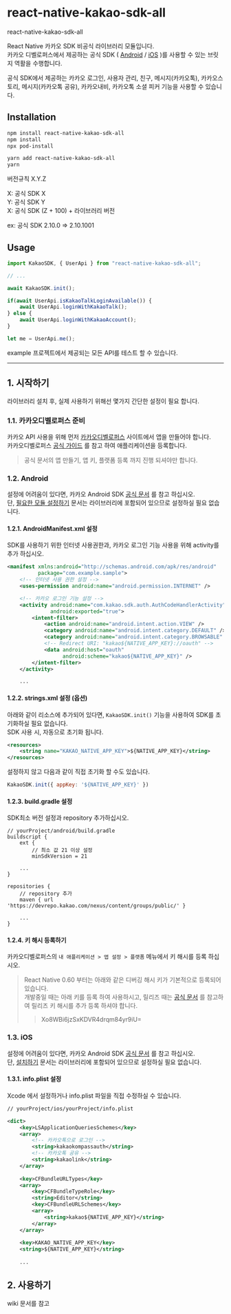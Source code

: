 # react-native-kakao-sdk-all

react-native-kakao-sdk-all

React Native 카카오 SDK 비공식 라이브러리 모듈입니다.<br>
카카오 디벨로퍼스에서 제공하는 공식 SDK ( [Android](https://developers.kakao.com/docs/latest/ko/sdk-download/android) / [iOS](https://developers.kakao.com/docs/latest/ko/sdk-download/ios) )를 사용할 수 있는 브릿지 역활을 수행합니다. 

공식 SDK에서 제공하는 카카오 로그인, 사용자 관리, 친구, 메시지(카카오톡), 카카오스토리, 메시지(카카오톡 공유), 카카오내비, 카카오톡 소셜 피커 기능을 사용할 수 있습니다.


## Installation

```sh
npm install react-native-kakao-sdk-all
npm install
npx pod-install
```

```sh
yarn add react-native-kakao-sdk-all
yarn
```

버전규칙 X.Y.Z

X: 공식 SDK X<br>
Y: 공식 SDK Y<br>
X: 공식 SDK (Z + 100) + 라이브러리 버전

ex: 공식 SDK 2.10.0 => 2.10.1001

## Usage

```js
import KakaoSDK, { UserApi } from "react-native-kakao-sdk-all";

// ...

await KakaoSDK.init();

if(await UserApi.isKakaoTalkLoginAvailable()) {
    await UserApi.loginWithKakaoTalk();
} else {
    await UserApi.loginWithKakaoAccount();
}

let me = UserApi.me();
```

example 프로젝트에서 제공되는 모든 API를 테스트 할 수 있습니다.

---

## 1. 시작하기

라이브러리 설치 후, 실제 사용하기 위해선 몇가지 간단한 설정이 필요 합니다.<br>

### 1.1. 카카오디벨로퍼스 준비

카카오 API 사용을 위해 먼저 [카카오디벨로퍼스](https://developers.kakao.com/) 사이트에서 앱을 만들어야 합니다.<br>
카카오디벨로퍼스 [공식 가이드](https://developers.kakao.com/docs/latest/ko/getting-started/app) 를 참고 하여 애플리케이션을 등록합니다.

> 공식 문서의 앱 만들기, 앱 키, 플랫폼 등록 까지 진행 되셔야만 합니다.

### 1.2. Android

설정에 어려움이 있다면, 카카오 Android SDK [공식 문서](https://developers.kakao.com/docs/latest/ko/getting-started/sdk-android) 를 참고 하십시오.<br>
단, [필요한 모듈 설정하기](https://developers.kakao.com/docs/latest/ko/getting-started/sdk-android#select-module) 문서는 라이브러리에 포함되어 있으므로 설정하실 필요 없습니다. 



#### 1.2.1. AndroidManifest.xml 설정

SDK를 사용하기 위한 인터넷 사용권한과, 카카오 로그인 기능 사용을 위해 activity를 추가 하십시오.

```xml
<manifest xmlns:android="http://schemas.android.com/apk/res/android" 
          package="com.example.sample">
    <!-- 인터넷 사용 권한 설정 -->
    <uses-permission android:name="android.permission.INTERNET" />

    <!-- 카카오 로그인 기능 설정 -->
    <activity android:name="com.kakao.sdk.auth.AuthCodeHandlerActivity"
              android:exported="true">
        <intent-filter>
            <action android:name="android.intent.action.VIEW" />
            <category android:name="android.intent.category.DEFAULT" />
            <category android:name="android.intent.category.BROWSABLE" />
            <!-- Redirect URI: "kakao${NATIVE_APP_KEY}://oauth" -->
            <data android:host="oauth"
                  android:scheme="kakao${NATIVE_APP_KEY}" />
        </intent-filter>
    </activity>

    ...
```

#### 1.2.2. strings.xml 설정 (옵션)

아래와 같이 리소스에 추가되어 있다면, `KakaoSDK.init()` 기능을 사용하여 SDK를 초기화하실 필요 없습니다.<br>
SDK 사용 시, 자동으로 초기화 됩니다.  

```xml
<resources>
    <string name="KAKAO_NATIVE_APP_KEY">${NATIVE_APP_KEY}</string>
</resources>
```

설정하지 않고 다음과 같이 직접 초기화 할 수도 있습니다.

```js
KakaoSDK.init({ appKey: '${NATIVE_APP_KEY}' })
```

#### 1.2.3. build.gradle 설정

SDK최소 버전 설정과 repository 추가하십시오.

```text
// yourProject/android/build.gradle
buildscript {
    ext {
        // 최소 값 21 이상 설정
        minSdkVersion = 21
    
    ...
}

repositories {
    // repository 추가
    maven { url 'https://devrepo.kakao.com/nexus/content/groups/public/' }
     
    ...
}
```

#### 1.2.4. 키 해시 등록하기

카카오디벨로퍼스의 `내 애플리케이션 > 앱 설정 > 플랫폼` 메뉴에서 키 해시를 등록 하십시오.

> React Native 0.60 부터는 아래와 같은 디버깅 해시 키가 기본적으로 등록되어 있습니다.<br>
> 개발중일 때는 아래 키를 등록 하여 사용하시고, 릴리즈 때는 [공식 문서](https://developers.kakao.com/docs/latest/ko/getting-started/sdk-android#add-key-hash) 를 참고하여 릴리즈 키 해시를 추가 등록 하셔야 합니다. 
>> Xo8WBi6jzSxKDVR4drqm84yr9iU=

### 1.3. iOS

설정에 어려움이 있다면, 카카오 Android SDK [공식 문서](https://developers.kakao.com/docs/latest/ko/getting-started/sdk-ios) 를 참고 하십시오.<br>
단, [설치하기](https://developers.kakao.com/docs/latest/ko/getting-started/sdk-ios#apply-sdk) 문서는 라이브러리에 포함되어 있으므로 설정하실 필요 없습니다.

#### 1.3.1. info.plist 설정

Xcode 에서 설정하거나 info.plist 파일을 직접 수정하실 수 있습니다.

```xml
// yourProject/ios/yourProject/info.plist

<dict>
    <key>LSApplicationQueriesSchemes</key>
    <array>
        <!-- 카카오톡으로 로그인 -->
        <string>kakaokompassauth</string>
        <!-- 카카오톡 공유 -->
        <string>kakaolink</string>
    </array>
    
    <key>CFBundleURLTypes</key>
    <array>
        <key>CFBundleTypeRole</key>
        <string>Editor</string>
        <key>CFBundleURLSchemes</key>
        <array>
            <string>kakao${NATIVE_APP_KEY}</string>
        </array>
    </array>
    
    <key>KAKAO_NATIVE_APP_KEY</key>
    <string>${NATIVE_APP_KEY}</string>
    
    ...
```

## 2. 사용하기

wiki 문서를 참고
